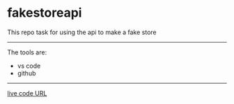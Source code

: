 # fakestoreapi

This repo task for using the api to make a fake store
******

 The tools are:

* vs code
* github


******

[live code  URL](https://mahmoud-hassan98.github.io/fakestoreapi/)

  
